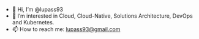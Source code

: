 - 👋 Hi, I’m @lupass93
- 👀 I’m interested in Cloud, Cloud-Native, Solutions Architecture, DevOps and Kubernetes.
- 📫 How to reach me: lupass93@gmail.com

<!---
lupass93/lupass93 is a ✨ special ✨ repository because its `README.md` (this file) appears on your GitHub profile.
You can click the Preview link to take a look at your changes.
--->
